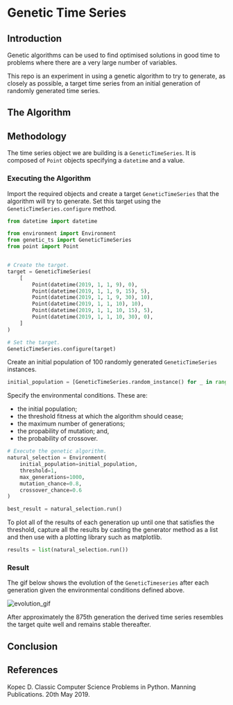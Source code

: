 # Genetic Time Series

## Introduction

Genetic algorithms can be used to find optimised solutions in good
time to problems where there are a very large number of variables.

This repo is an experiment in using a genetic algorithm to try to
generate, as closely as possible, a target time series from an initial
generation of randomly generated time series.
 
## The Algorithm

## Methodology

The time series object we are building is a `GeneticTimeSeries`. It is
composed of `Point` objects specifying a `datetime` and a value. 

### Executing the Algorithm

Import the required objects and create a target `GeneticTimeSeries`
that the algorithm will try to generate. Set this target using the 
`GeneticTimeSeries.configure` method.

```python
from datetime import datetime

from environment import Environment
from genetic_ts import GeneticTimeSeries
from point import Point


# Create the target.
target = GeneticTimeSeries(
    [
        Point(datetime(2019, 1, 1, 9), 0),
        Point(datetime(2019, 1, 1, 9, 15), 5),
        Point(datetime(2019, 1, 1, 9, 30), 10),
        Point(datetime(2019, 1, 1, 10), 10),
        Point(datetime(2019, 1, 1, 10, 15), 5),
        Point(datetime(2019, 1, 1, 10, 30), 0),
    ]
)

# Set the target.
GeneticTimeSeries.configure(target)
```

Create an initial population of 100 randomly generated
`GeneticTimeSeries` instances.

```python
initial_population = [GeneticTimeSeries.random_instance() for _ in range(100)]
```

Specify the environmental conditions. These are:
- the initial population;
- the threshold fitness at which the algorithm should cease;
- the maximum number of generations;
- the propability of mutation; and,
- the probability of crossover.

```python
# Execute the genetic algorithm.
natural_selection = Environment(
    initial_population=initial_population,
    threshold=1,
    max_generations=1000,
    mutation_chance=0.8,
    crossover_chance=0.6
)

best_result = natural_selection.run()
```

To plot all of the results of each generation up until one that 
satisfies the threshold, capture all the results by casting the 
generator method as a list and then use with a plotting library such
as matplotlib.

```python
results = list(natural_selection.run())
```

### Result

The gif below shows the evolution of the `GeneticTimeseries` after each
generation given the environmental conditions defined above. 

![evolution_gif]

After approximately the 875th generation the derived time series
resembles the target quite well and remains stable thereafter. 

## Conclusion
 
 
## References

Kopec D. Classic Computer Science Problems in Python. Manning Publications. 20th May 2019.

[evolution_gif]: evolution.gif "evolution_gif"
 